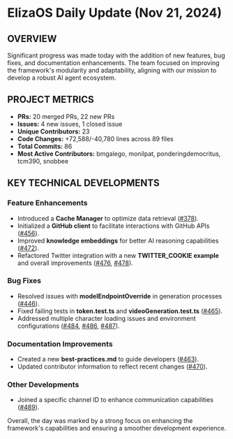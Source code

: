 # ElizaOS Daily Update (Nov 21, 2024)

## OVERVIEW 
Significant progress was made today with the addition of new features, bug fixes, and documentation enhancements. The team focused on improving the framework's modularity and adaptability, aligning with our mission to develop a robust AI agent ecosystem.

## PROJECT METRICS
- **PRs:** 20 merged PRs, 22 new PRs
- **Issues:** 4 new issues, 1 closed issue
- **Unique Contributors:** 23
- **Code Changes:** +72,588/-40,780 lines across 89 files
- **Total Commits:** 86
- **Most Active Contributors:** bmgalego, monilpat, ponderingdemocritus, tcm390, snobbee

## KEY TECHNICAL DEVELOPMENTS

### Feature Enhancements
- Introduced a **Cache Manager** to optimize data retrieval ([#378](https://github.com/elizaos/eliza/pull/378)).
- Initialized a **GitHub client** to facilitate interactions with GitHub APIs ([#456](https://github.com/elizaos/eliza/pull/456)).
- Improved **knowledge embeddings** for better AI reasoning capabilities ([#472](https://github.com/elizaos/eliza/pull/472)).
- Refactored Twitter integration with a new **TWITTER_COOKIE example** and overall improvements ([#476](https://github.com/elizaos/eliza/pull/476), [#478](https://github.com/elizaos/eliza/pull/478)).

### Bug Fixes
- Resolved issues with **modelEndpointOverride** in generation processes ([#446](https://github.com/elizaos/eliza/pull/446)).
- Fixed failing tests in **token.test.ts** and **videoGeneration.test.ts** ([#465](https://github.com/elizaos/eliza/pull/465)).
- Addressed multiple character loading issues and environment configurations ([#484](https://github.com/elizaos/eliza/pull/484), [#486](https://github.com/elizaos/eliza/pull/486), [#487](https://github.com/elizaos/eliza/pull/487)).

### Documentation Improvements
- Created a new **best-practices.md** to guide developers ([#463](https://github.com/elizaos/eliza/pull/463)).
- Updated contributor information to reflect recent changes ([#470](https://github.com/elizaos/eliza/pull/470)).

### Other Developments
- Joined a specific channel ID to enhance communication capabilities ([#489](https://github.com/elizaos/eliza/pull/489)). 

Overall, the day was marked by a strong focus on enhancing the framework's capabilities and ensuring a smoother development experience.